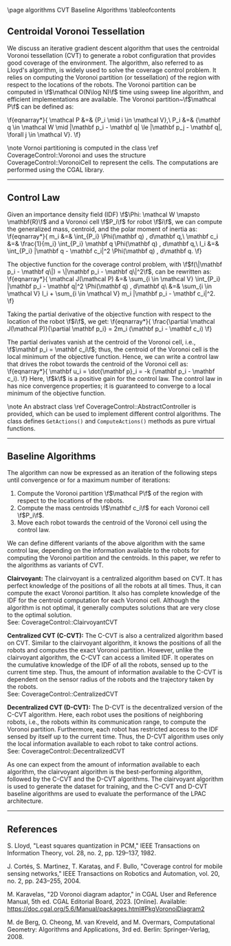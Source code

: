 \page algorithms CVT Baseline Algorithms
\tableofcontents

## Centroidal Voronoi Tessellation
We discuss an iterative gradient descent algorithm that uses the centroidal Voronoi tessellation (CVT) to generate a robot configuration that provides good coverage of the environment.
The algorithm, also referred to as Lloyd's algorithm, is widely used to solve the coverage control problem.
It relies on computing the Voronoi partition (or tessellation) of the region with respect to the locations of the robots.
The Voronoi partition can be computed in \f$\mathcal O(N\log N)\f$ time using sweep line algorithm, and efficient implementations are available.
The Voronoi partition~\f$\mathcal P\f$ can be defined as:

\f{eqnarray*}{
		\mathcal P &=& \{P_i \mid i \in \mathcal V\},\\
		P_i &=& \{\mathbf q \in \mathcal W \mid \|\mathbf p_i - \mathbf q\| \le \|\mathbf p_j - \mathbf q\|, \forall j \in \mathcal V\}.
\f}

\note Vornoi partitioning is computed in the class \ref CoverageControl::Voronoi and uses the structure CoverageControl::VoronoiCell to represent the cells. The computations are performed using the CGAL library.

---
## Control Law
Given an importance density field (IDF)  \f$\Phi: \mathcal W \mapsto \mathbf{R}\f$ and a Voronoi cell \f$P_i\f$ for robot \f$i\f$, we can compute the generalized mass, centroid, and the polar moment of inertia as:
\f{eqnarray*}{
    m_i &=& \int_{P_i} \Phi(\mathbf q) \, d\mathbf q,\\
    \mathbf c_i &=& \frac{1}{m_i} \int_{P_i} \mathbf q \Phi(\mathbf q) \, d\mathbf q,\\
    I_i &=& \int_{P_i} \|\mathbf q - \mathbf c_i\|^2 \Phi(\mathbf q) \, d\mathbf q.
\f}

The objective function for the coverage control problem, with \f$f(\|\mathbf p_i - \mathbf q\|) = \|\mathbf p_i - \mathbf q\|^2\f$, can be rewritten as:
\f{eqnarray*}{
		\mathcal J(\mathcal P) &=& \sum_{i \in \mathcal V} \int_{P_i} \|\mathbf p_i - \mathbf q\|^2 \Phi(\mathbf q) \, d\mathbf q\\
		&=& \sum_{i \in \mathcal V} I_i + \sum_{i \in \mathcal V} m_i \|\mathbf p_i - \mathbf c_i\|^2.
\f}

Taking the partial derivative of the objective function with respect to the location of the robot \f$i\f$, we get:
\f{eqnarray*}{
		\frac{\partial \mathcal J(\mathcal P)}{\partial \mathbf p_i} = 2m_i (\mathbf p_i - \mathbf c_i)
\f}

The partial derivates vanish at the centroid of the Voronoi cell, i.e., \f$\mathbf p_i = \mathbf c_i\f$; thus, the centroid of the Voronoi cell is the local minimum of the objective function.
Hence, we can write a control law that drives the robot towards the centroid of the Voronoi cell as:
\f{eqnarray*}{
        \mathbf u_i = \dot{\mathbf p}_i = -k (\mathbf p_i - \mathbf c_i).
\f}
Here, \f$k\f$ is a positive gain for the control law.
The control law in has nice convergence properties; it is guaranteed to converge to a local minimum of the objective function.

\note An abstract class \ref CoverageControl::AbstractController is provided, which can be used to implement different control algorithms. The class defines `GetActions()` and `ComputeActions()` methods as pure virtual functions.

---
## Baseline Algorithms
The algorithm can now be expressed as an iteration of the following steps until convergence or for a maximum number of iterations:
1. Compute the Voronoi partition \f$\mathcal P\f$ of the region with respect to the locations of the robots.
2. Compute the mass centroids \f$\mathbf c_i\f$ for each Voronoi cell \f$P_i\f$.
3. Move each robot towards the centroid of the Voronoi cell using the control law.

We can define different variants of the above algorithm with the same control law, depending on the information available to the robots for computing the Voronoi partition and the centroids.
In this paper, we refer to the algorithms as variants of CVT.

**Clairvoyant:** The clairvoyant is a centralized algorithm based on CVT.
It has perfect knowledge of the positions of all the robots at all times.
Thus, it can compute the exact Voronoi partition.
It also has complete knowledge of the IDF for the centroid computation for each Voronoi cell.
Although the algorithm is not optimal, it generally computes solutions that are very close to the optimal solution.  
See: CoverageControl::ClairvoyantCVT

**Centralized CVT (C-CVT):** The C-CVT is also a centralized algorithm based on CVT.
Similar to the clairvoyant algorithm, it knows the positions of all the robots and computes the exact Voronoi partition.
However, unlike the clairvoyant algorithm, the C-CVT can access a limited IDF.
It operates on the cumulative knowledge of the IDF of all the robots, sensed up to the current time step.
Thus, the amount of information available to the C-CVT is dependent on the sensor radius of the robots and the trajectory taken by the robots.  
See: CoverageControl::CentralizedCVT

**Decentralized CVT (D-CVT):** The D-CVT is the decentralized version of the C-CVT algorithm.
Here, each robot uses the positions of neighboring robots, i.e., the robots within its communication range, to compute the Voronoi partition.
Furthermore, each robot has restricted access to the IDF sensed by itself up to the current time.
Thus, the D-CVT algorithm uses only the local information available to each robot to take control actions.  
See: CoverageControl::DecentralizedCVT

As one can expect from the amount of information available to each algorithm, the clairvoyant algorithm is the best-performing algorithm, followed by the C-CVT and the D-CVT algorithms.
The clairvoyant algorithm is used to generate the dataset for training, and the C-CVT and D-CVT baseline algorithms are used to evaluate the performance of the LPAC architecture.

---
## References
S. Lloyd, "Least squares quantization in PCM," IEEE Transactions on Information Theory, vol. 28, no. 2, pp. 129–137, 1982.

J. Cortés, S. Martı̀nez, T. Karataş, and F. Bullo, "Coverage control for mobile sensing networks," IEEE Transactions on Robotics and Automation, vol. 20, no. 2, pp. 243–255, 2004.

M. Karavelas, "2D Voronoi diagram adaptor," in CGAL User and Reference Manual, 5th ed. CGAL Editorial Board, 2023. [Online]. Available: https://doc.cgal.org/5.6/Manual/packages.html#PkgVoronoiDiagram2

M. de Berg, O. Cheong, M. van Kreveld, and M. Overmars, Computational Geometry: Algorithms and Applications, 3rd ed. Berlin: Springer-Verlag, 2008.
